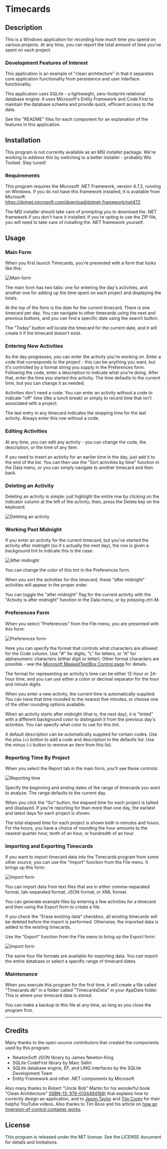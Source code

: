 # Timecards

## Description

This is a Windows application for recording how much time you spend on various
projects.  At any time, you can report the total amount of time you've spent
on each project.

### Development Features of Interest

This application is an example of "clean architecture" in that it separates core
application functionality from persistence and user interface functionality.

This application uses SQLite - a lightweight, zero-footprint relational database
engine.  It uses Microsoft's Entity Framework and Code First to maintain the
database schema and provide quick, efficient access to the data.

See the "README" files for each component for an explanation of the features in
this application.

## Installation

This program is not currently available as an MSI installer package.  We're working
to address this by switching to a better installer - probably Wix Toolset.  Stay
tuned!

### Requirements

This program requires the Microsoft .NET Framework, version 4.7.2, running on
Windows.  If you do not have this framework installed, it is available from
Microsoft:  
https://dotnet.microsoft.com/download/dotnet-framework/net472

The MSI installer should take care of prompting you to download the .NET
framework if you don't have it installed.  If you're opting to use the ZIP file,
you will need to take care of installing the .NET framework yourself.

## Usage

### **Main Form**

When you first launch Timecards, you're presented with a form that looks like
this:

![Main form](Docs/Docs_MainForm.png)

The main form has two tabs:  one for entering the day's activities, and another
one for adding up the time spent on each project and displaying the totals.

At the top of the form is the date for the current timecard.  There is one
timecard per day.  You can navigate to other timecards using the next and
previous buttons, and you can find a specific date using the search button.

The "Today" button will locate the timecard for the current date, and it will
create it if the timecard doesn't exist.

### **Entering New Activities**

As the day progresses, you can enter the activity you're working on.  Enter a
code that corresponds to the project - this can be anything you want, but it's
controlled by a format string you supply in the Preferences form.  Following the
code, enter a description to indicate what you're doing.  After that, enter the
time you started this activity.  The time defaults to the current time, but you
can change it as needed.

Activities don't need a code.  You can enter an activity without a code to
indicate "off" time (like a lunch break) or simply to record time that isn't
associated with a project.

The last entry in any timecard indicates the stopping time for the last
activity.  Always enter this row without a code.

### **Editing Activities**

At any time, you can edit any activity - you can change the code, the
description, or the time of any item.

If you need to insert an activity for an earlier time in the day, just add it to
the end of the list.  You can then use the "Sort activities by time" function in
the Data menu, or you can simply navigate to another timecard and then back.

### **Deleting an Activity**

Deleting an activity is simple:  just highlight the entire row by clicking on
the indicator column at the left of the activity; then, press the Delete key on
the keyboard.

![Deleting an activity](Docs/Docs_DeleteActivity.png)

### **Working Past Midnight**

If you enter an activity for the current timecard, but you've started the
activity after midnight (so it's actually the next day), the row is given a
background tint to indicate this is the case:

![After midnight](Docs/Docs_AfterMidnight.png)

You can change the color of this tint in the Preferences form.

When you sort the activities for this timecard, these "after midnight"
activities will appear in the proper order.

You can toggle the "after midnight" flag for the current activity with the
"Activity is after midnight" function in the Data menu, or by pressing ctrl-M.

### **Preferences Form**

When you select "Preferences" from the File menu, you are presented with this
form:

![Preferences form](Docs/Docs_PreferencesForm.png)

Here you can specify the format that controls what characters are allowed for
the Code column.  Use "#" for digits, "L" for letters, or "A" for alphanumeric
characters (either digit or letter).  Other format characters are possible - see
the [Microsoft MaskedTextBox Control page](https://docs.microsoft.com/en-us/dotnet/api/system.windows.forms.maskedtextbox.mask?view=netframework-4.8) for details.

The format for representing an activity's time can be either 12-hour or 24-hour
time, and you can use either a colon or decimal separator for the hour and
minute digits.

When you enter a new activity, the current time is automatically supplied.  You
can have that time rounded to the nearest five minutes, or choose one of the
other rounding options available.

When an activity starts after midnight (that is, the next day), it is "tinted"
with a different background color to distinguish it from the previous day's
activities.  You can specify what color to use for this tint.

A default description can be automatically supplied for certain codes.  Use the plus
(+) button to add a code and description to the defaults list.  Use the minus (-) button to remove an item from this list.

### **Reporting Time By Project**

When you select the Report tab in the main form, you'll see these controls:

![Reporting time](Docs/Docs_ReportTab.png)

Specify the beginning and ending dates of the range of timecards you want to
analyze.  The range defaults to the current day.

When you click the "Go" button, the elapsed time for each project is tallied and
displayed.  If you're reporting for than more than one day, the earliest and
latest days for each project is shown.

The total elapsed time for each project is shown both in minutes and hours.  For
the hours, you have a choice of rounding the hour amounts to the nearest quarter
hour, tenth of an hour, or hundredth of an hour.

### **Importing and Exporting Timecards**

If you want to import timecard data into the Timecards program from some other
source, you can use the "Import" function from the File menu.  It brings up this
form:

![Import form](Docs/Docs_ImportForm.png)

You can import data from text files that are in either comma-separated format,
tab-separated format, JSON format, or XML format.

You can generate example files by entering a few activities for a timecard and
then using the Export form to create a file.

If you check the "Erase existing data" checkbox, all existing timecards will be
deleted before the import is performed.  Otherwise, the imported data is added
to the existing timecards.

Use the "Export" function from the File menu to bring up the Export form:

![Import form](Docs/Docs_ExportForm.png)

The same four file formats are available for exporting data.  You can export the
entire database or select a specific range of timecard dates.

### **Maintenance**

When you execute this program for the first time, it will create a file called
"Timecards.db" in a folder called "TimecardsData" in your AppData folder.  This
is where your timecard data is stored.

You can make a backup to this file at any time, as long as you close the program
first.

----

## Credits

Many thanks to the open-source contributors that created the components used by
this program:

* NewtonSoft JSON library by James Newton-King
* SQLite CodeFirst library by Marc Sallin
* SQLite database engine, EF, and LINQ interfaces by the SQLite Development Team
* Entity Framework and other .NET components by Microsoft

Also many thanks to Robert "Uncle Bob" Martin for his wonderful book "Clean
Architecture" [(ISBN-13:
978-0134494166)](https://www.amazon.com/Clean-Architecture-Craftsmans-Software-Structure/dp/0134494164)
that explains how to correctly design an application, and to [Jason
Taylor](https://www.youtube.com/watch?v=_lwCVE_XgqI) and [Tim
Corey](https://www.youtube.com/watch?v=2moh18sh5p4) for their helpful YouTube
videos.  Also thanks to Tim Ross and his article on [how an inversion-of-control
container
works](https://timross.wordpress.com/2010/01/21/creating-a-simple-ioc-container/).

## License

This program is released under the MIT license.  See the LICENSE document for
details and limitations.

